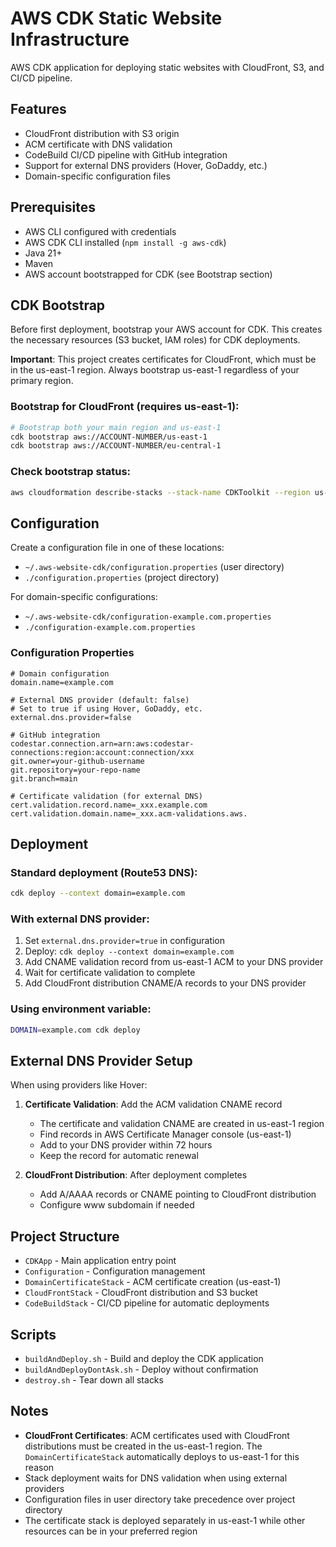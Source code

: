 # AWS CDK Static Website Infrastructure

AWS CDK application for deploying static websites with CloudFront, S3, and CI/CD pipeline.

## Features

- CloudFront distribution with S3 origin
- ACM certificate with DNS validation  
- CodeBuild CI/CD pipeline with GitHub integration
- Support for external DNS providers (Hover, GoDaddy, etc.)
- Domain-specific configuration files

## Prerequisites

- AWS CLI configured with credentials
- AWS CDK CLI installed (`npm install -g aws-cdk`)
- Java 21+
- Maven
- AWS account bootstrapped for CDK (see Bootstrap section)

## CDK Bootstrap

Before first deployment, bootstrap your AWS account for CDK. This creates the necessary resources (S3 bucket, IAM roles) for CDK deployments.

**Important**: This project creates certificates for CloudFront, which must be in the us-east-1 region. Always bootstrap us-east-1 regardless of your primary region.

### Bootstrap for CloudFront (requires us-east-1):
```bash
# Bootstrap both your main region and us-east-1
cdk bootstrap aws://ACCOUNT-NUMBER/us-east-1
cdk bootstrap aws://ACCOUNT-NUMBER/eu-central-1
```


### Check bootstrap status:
```bash
aws cloudformation describe-stacks --stack-name CDKToolkit --region us-east-1
```

## Configuration

Create a configuration file in one of these locations:
- `~/.aws-website-cdk/configuration.properties` (user directory)
- `./configuration.properties` (project directory)

For domain-specific configurations:
- `~/.aws-website-cdk/configuration-example.com.properties`
- `./configuration-example.com.properties`

### Configuration Properties

```properties
# Domain configuration
domain.name=example.com

# External DNS provider (default: false)
# Set to true if using Hover, GoDaddy, etc.
external.dns.provider=false

# GitHub integration
codestar.connection.arn=arn:aws:codestar-connections:region:account:connection/xxx
git.owner=your-github-username
git.repository=your-repo-name
git.branch=main

# Certificate validation (for external DNS)
cert.validation.record.name=_xxx.example.com
cert.validation.domain.name=_xxx.acm-validations.aws.
```

## Deployment

### Standard deployment (Route53 DNS):
```bash
cdk deploy --context domain=example.com
```

### With external DNS provider:
1. Set `external.dns.provider=true` in configuration
2. Deploy: `cdk deploy --context domain=example.com`
3. Add CNAME validation record from us-east-1 ACM to your DNS provider
4. Wait for certificate validation to complete
5. Add CloudFront distribution CNAME/A records to your DNS provider

### Using environment variable:
```bash
DOMAIN=example.com cdk deploy
```

## External DNS Provider Setup

When using providers like Hover:

1. **Certificate Validation**: Add the ACM validation CNAME record
   - The certificate and validation CNAME are created in us-east-1 region
   - Find records in AWS Certificate Manager console (us-east-1)
   - Add to your DNS provider within 72 hours
   - Keep the record for automatic renewal

2. **CloudFront Distribution**: After deployment completes
   - Add A/AAAA records or CNAME pointing to CloudFront distribution
   - Configure www subdomain if needed

## Project Structure

- `CDKApp` - Main application entry point
- `Configuration` - Configuration management
- `DomainCertificateStack` - ACM certificate creation (us-east-1)
- `CloudFrontStack` - CloudFront distribution and S3 bucket
- `CodeBuildStack` - CI/CD pipeline for automatic deployments

## Scripts

- `buildAndDeploy.sh` - Build and deploy the CDK application
- `buildAndDeployDontAsk.sh` - Deploy without confirmation
- `destroy.sh` - Tear down all stacks

## Notes

- **CloudFront Certificates**: ACM certificates used with CloudFront distributions must be created in the us-east-1 region. The `DomainCertificateStack` automatically deploys to us-east-1 for this reason
- Stack deployment waits for DNS validation when using external providers
- Configuration files in user directory take precedence over project directory
- The certificate stack is deployed separately in us-east-1 while other resources can be in your preferred region
